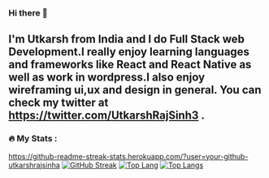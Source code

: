 ### Hi there 👋

I'm Utkarsh from India and I do Full Stack web Development.I really enjoy learning languages and frameworks like React and React Native as well as work in wordpress.I also enjoy wireframing ui,ux and design in general. You can check my twitter at https://twitter.com/UtkarshRajSinh3 .
---

### :fire: My Stats :
https://github-readme-streak-stats.herokuapp.com/?user=your-github-utkarshrajsinha
[![GitHub Streak](http://github-readme-streak-stats.herokuapp.com?user=your-github-username&theme=dark&background=000000)](https://git.io/streak-stats)
[![Top Lang](https://github-readme-stats.vercel.app/api/top-langs/?username=your-github-username)](https://github.com/utkarshrajsinha/github-readme-stats)
[![Top Langs](https://github-readme-stats.vercel.app/api/top-langs/?username=your-github-username&layout=compact&theme=vision-friendly-dark)](https://github.com/utkarshrajsinha/github-readme-stats)
